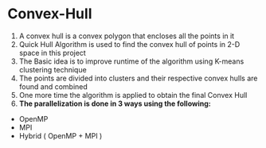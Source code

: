 # Convex-Hull
1. A convex hull is a convex polygon that encloses all the points in it
1. Quick Hull Algorithm is used to find the convex hull of points in 2-D space in this project
1. The Basic idea is to improve runtime of the algorithm using K-means clustering technique
1. The points are divided into clusters and their respective convex hulls are found and combined
1. One more time the algorithm is applied to obtain the final Convex Hull
1. **The parallelization is done in 3 ways using the following:**
* OpenMP
* MPI
* Hybrid ( OpenMP + MPI )

